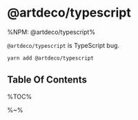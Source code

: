 # @artdeco/typescript

%NPM: @artdeco/typescript%

`@artdeco/typescript` is TypeScript bug.

```sh
yarn add @artdeco/typescript
```

## Table Of Contents

%TOC%

%~%